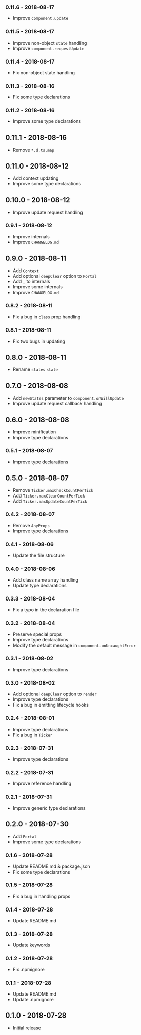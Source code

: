### 0.11.6 - 2018-08-17

- Improve `component.update`

### 0.11.5 - 2018-08-17

- Improve non-object `state` handling
- Improve `component.requestUpdate`

### 0.11.4 - 2018-08-17

- Fix non-object state handling

### 0.11.3 - 2018-08-16

- Fix some type declarations

### 0.11.2 - 2018-08-16

- Improve some type declarations

## 0.11.1 - 2018-08-16

- Remove `*.d.ts.map`

## 0.11.0 - 2018-08-12

- Add context updating
- Improve some type declarations

## 0.10.0 - 2018-08-12

- Improve update request handling

### 0.9.1 - 2018-08-12

- Improve internals
- Improve `CHANGELOG.md`

## 0.9.0 - 2018-08-11

- Add `Context`
- Add optional `deepClear` option to `Portal`
- Add `_` to internals
- Improve some internals
- Improve `CHANGELOG.md`

### 0.8.2 - 2018-08-11

- Fix a bug in `class` prop handling

### 0.8.1 - 2018-08-11

- Fix two bugs in updating

## 0.8.0 - 2018-08-11

- Rename `states` `state`

## 0.7.0 - 2018-08-08

- Add `newStates` parameter to `component.onWillUpdate`
- Improve update request callback handling

## 0.6.0 - 2018-08-08

- Improve minification
- Improve type declarations

### 0.5.1 - 2018-08-07

- Improve type declarations

## 0.5.0 - 2018-08-07

- Remove `Ticker.maxCheckCountPerTick`
- Add `Ticker.maxClearCountPerTick`
- Add `Ticker.maxUpdateCountPerTick`

### 0.4.2 - 2018-08-07

- Remove `AnyProps`
- Improve type declarations

### 0.4.1 - 2018-08-06

- Update the file structure

### 0.4.0 - 2018-08-06

- Add class name array handling
- Update type declarations

### 0.3.3 - 2018-08-04

- Fix a typo in the declaration file

### 0.3.2 - 2018-08-04

- Preserve special props
- Improve type declarations
- Modify the default message in `component.onUncaughtError`

### 0.3.1 - 2018-08-02

- Improve type declarations

### 0.3.0 - 2018-08-02

- Add optional `deepClear` option to `render`
- Improve type declarations
- Fix a bug in emitting lifecycle hooks

### 0.2.4 - 2018-08-01

- Improve type declarations
- Fix a bug in `Ticker`

### 0.2.3 - 2018-07-31

- Improve type declarations

### 0.2.2 - 2018-07-31

- Improve reference handling

### 0.2.1 - 2018-07-31

- Improve generic type declarations

## 0.2.0 - 2018-07-30

- Add `Portal`
- Improve some type declarations

### 0.1.6 - 2018-07-28

- Update README.md & package.json
- Fix some type declarations

### 0.1.5 - 2018-07-28

- Fix a bug in handling props

### 0.1.4 - 2018-07-28

- Update README.md

### 0.1.3 - 2018-07-28

- Update keywords

### 0.1.2 - 2018-07-28

- Fix .npmignore

### 0.1.1 - 2018-07-28

- Update README.md
- Update .npmignore

## 0.1.0 - 2018-07-28

- Initial release
